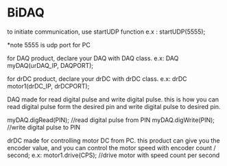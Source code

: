 # BiDAQ

to initiate communication, use startUDP function
e.x :
startUDP(5555);

*note 5555 is udp port for PC

for DAQ product, declare your DAQ with DAQ class.
e.x:
DAQ myDAQ(urDAQ_IP, DAQPORT);


for drDC product, declare your drDC with drDC class.
e.x:
drDC motor1(drDC_IP, drDCPORT);

DAQ made for read digital pulse and write digital pulse. this is how you can read digital pulse form the desired pin and write digital pulse to desired pin.

myDAQ.digRead(PIN);     //read digital pulse from PIN
myDAQ.digWrite(PIN);    //write digital pulse to PIN

drDC made for controlling motor DC from PC. this product can give you the encoder value, and you can control the motor speed with encoder count / second;
e.x:
motor1.drive(CPS);      //drive motor with speed count per second